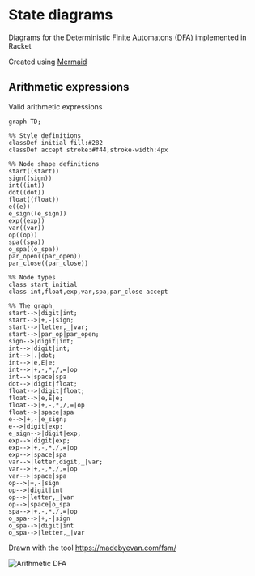 # State diagrams

Diagrams for the Deterministic Finite Automatons (DFA) implemented in Racket

Created using [Mermaid](https://mermaid.js.org/syntax/flowchart.html)


## Arithmetic expressions

Valid arithmetic expressions

```mermaid
graph TD;

%% Style definitions
classDef initial fill:#282
classDef accept stroke:#f44,stroke-width:4px

%% Node shape definitions
start((start))
sign((sign))
int((int))
dot((dot))
float((float))
e((e))
e_sign((e_sign))
exp((exp))
var((var))
op((op))
spa((spa))
o_spa((o_spa))
par_open((par_open))
par_close((par_close))

%% Node types
class start initial
class int,float,exp,var,spa,par_close accept

%% The graph
start-->|digit|int;
start-->|+,-|sign;
start-->|letter,_|var;
start-->|par_op|par_open;
sign-->|digit|int;
int-->|digit|int;
int-->|.|dot;
int-->|e,E|e;
int-->|+,-,*,/,=|op
int-->|space|spa
dot-->|digit|float;
float-->|digit|float;
float-->|e,E|e;
float-->|+,-,*,/,=|op
float-->|space|spa
e-->|+,-|e_sign;
e-->|digit|exp;
e_sign-->|digit|exp;
exp-->|digit|exp;
exp-->|+,-,*,/,=|op
exp-->|space|spa
var-->|letter,digit,_|var;
var-->|+,-,*,/,=|op
var-->|space|spa
op-->|+,-|sign
op-->|digit|int
op-->|letter,_|var
op-->|space|o_spa
spa-->|+,-,*,/,=|op
o_spa-->|+,-|sign
o_spa-->|digit|int
o_spa-->|letter,_|var

```

Drawn with the tool https://madebyevan.com/fsm/

![Arithmetic DFA](arithmetic_dfa.png)